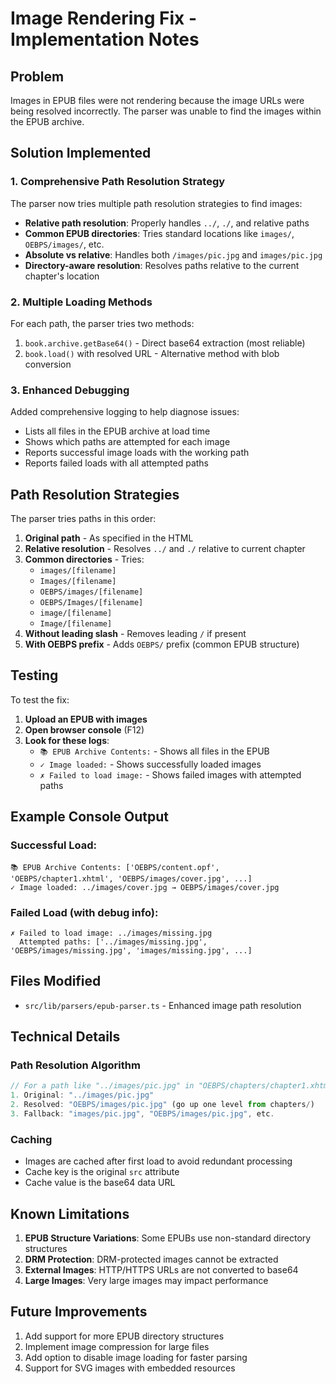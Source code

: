 # Image Rendering Fix - Implementation Notes

## Problem
Images in EPUB files were not rendering because the image URLs were being resolved incorrectly. The parser was unable to find the images within the EPUB archive.

## Solution Implemented

### 1. **Comprehensive Path Resolution Strategy**
The parser now tries multiple path resolution strategies to find images:

- **Relative path resolution**: Properly handles `../`, `./`, and relative paths
- **Common EPUB directories**: Tries standard locations like `images/`, `OEBPS/images/`, etc.
- **Absolute vs relative**: Handles both `/images/pic.jpg` and `images/pic.jpg`
- **Directory-aware resolution**: Resolves paths relative to the current chapter's location

### 2. **Multiple Loading Methods**
For each path, the parser tries two methods:
1. `book.archive.getBase64()` - Direct base64 extraction (most reliable)
2. `book.load()` with resolved URL - Alternative method with blob conversion

### 3. **Enhanced Debugging**
Added comprehensive logging to help diagnose issues:
- Lists all files in the EPUB archive at load time
- Shows which paths are attempted for each image
- Reports successful image loads with the working path
- Reports failed loads with all attempted paths

## Path Resolution Strategies

The parser tries paths in this order:

1. **Original path** - As specified in the HTML
2. **Relative resolution** - Resolves `../` and `./` relative to current chapter
3. **Common directories** - Tries:
   - `images/[filename]`
   - `Images/[filename]`
   - `OEBPS/images/[filename]`
   - `OEBPS/Images/[filename]`
   - `image/[filename]`
   - `Image/[filename]`
4. **Without leading slash** - Removes leading `/` if present
5. **With OEBPS prefix** - Adds `OEBPS/` prefix (common EPUB structure)

## Testing

To test the fix:

1. **Upload an EPUB with images**
2. **Open browser console** (F12)
3. **Look for these logs**:
   - `📚 EPUB Archive Contents:` - Shows all files in the EPUB
   - `✓ Image loaded:` - Shows successfully loaded images
   - `✗ Failed to load image:` - Shows failed images with attempted paths

## Example Console Output

### Successful Load:
```
📚 EPUB Archive Contents: ['OEBPS/content.opf', 'OEBPS/chapter1.xhtml', 'OEBPS/images/cover.jpg', ...]
✓ Image loaded: ../images/cover.jpg → OEBPS/images/cover.jpg
```

### Failed Load (with debug info):
```
✗ Failed to load image: ../images/missing.jpg
  Attempted paths: ['../images/missing.jpg', 'OEBPS/images/missing.jpg', 'images/missing.jpg', ...]
```

## Files Modified

- `src/lib/parsers/epub-parser.ts` - Enhanced image path resolution

## Technical Details

### Path Resolution Algorithm

```typescript
// For a path like "../images/pic.jpg" in "OEBPS/chapters/chapter1.xhtml"
1. Original: "../images/pic.jpg"
2. Resolved: "OEBPS/images/pic.jpg" (go up one level from chapters/)
3. Fallback: "images/pic.jpg", "OEBPS/images/pic.jpg", etc.
```

### Caching
- Images are cached after first load to avoid redundant processing
- Cache key is the original `src` attribute
- Cache value is the base64 data URL

## Known Limitations

1. **EPUB Structure Variations**: Some EPUBs use non-standard directory structures
2. **DRM Protection**: DRM-protected images cannot be extracted
3. **External Images**: HTTP/HTTPS URLs are not converted to base64
4. **Large Images**: Very large images may impact performance

## Future Improvements

1. Add support for more EPUB directory structures
2. Implement image compression for large files
3. Add option to disable image loading for faster parsing
4. Support for SVG images with embedded resources

